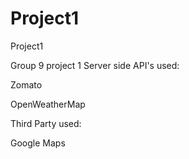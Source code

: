 # Project1
Project1

Group 9 project 1
Server side API's used: 

Zomato

OpenWeatherMap


Third Party used: 

Google Maps

